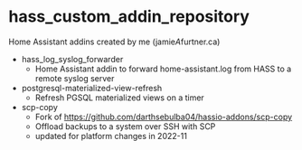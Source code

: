 # hass_custom_addin_repository
Home Assistant addins created by me (jamie*A*furtner.ca)

- hass_log_syslog_forwarder
   - Home Assistant addin to forward home-assistant.log from HASS to a remote syslog server
- postgresql-materialized-view-refresh 
   - Refresh PGSQL materialized views on a timer
- scp-copy
   - Fork of https://github.com/darthsebulba04/hassio-addons/scp-copy
   - Offload backups to a system over SSH with SCP
   - updated for platform changes in 2022-11